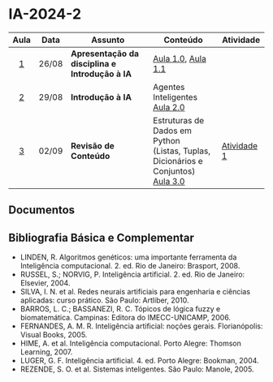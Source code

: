 # IA-2024-2

|Aula|Data|Assunto|Conteúdo|Atividade|
|:--:|:--:|-------|--------|--------|
| [1](./Aula%201/) | 26/08 | **Apresentação da disciplina e Introdução à IA** | [Aula 1.0](./Aula%201/Aula%201.0%20-%20Apresentacao.pdf), [Aula 1.1](./Aula%201/Aula%201.1%20-%20Introducao%20a%20IA.pdf)| &nbsp;|
| [2](./Aula%202/) | 29/08 | **Introdução à IA** |  Agentes Inteligentes <br/>[Aula 2.0](./Aula%202/Aula%202.0%20-%20Agentes%20Inteligentes.pdf)  | &nbsp;|
| [3](./Aula%203/) | 02/09 | **Revisão de Conteúdo** |  Estruturas de Dados em Python <br/>(Listas, Tuplas, Dicionários e Conjuntos) <br/>[Aula 3.0](./Aula%203/Aula%203.0%20-%20Estrutura%20de%20dados%20em%20Python.pdf)  | [Atividade 1](./Aula%203/Atividade%201%20-%20Revis%C3%A3o%20Progama%C3%A7%C3%A3o.pdf) |


## Documentos

## Bibliografia Básica e Complementar

- LINDEN, R. Algoritmos genéticos: uma importante ferramenta da Inteligência computacional. 2. ed. Rio de Janeiro: Brasport, 2008.
- RUSSEL, S.; NORVIG, P. Inteligência artificial. 2. ed. Rio de Janeiro: Elsevier, 2004.
- SILVA, I. N. et al. Redes neurais artificiais para engenharia e ciências aplicadas: curso prático. São Paulo: Artliber, 2010. 
- BARROS, L. C.; BASSANEZI, R. C. Tópicos de lógica fuzzy e biomatemática. Campinas: Editora do IMECC-UNICAMP, 2006.
- FERNANDES, A. M. R. Inteligência artificial: noções gerais. Florianópolis: Visual Books, 2005.
- HIME, A. et al. Inteligência computacional. Porto Alegre: Thomson Learning, 2007.
- LUGER, G. F. Inteligência artificial. 4. ed. Porto Alegre: Bookman, 2004.
- REZENDE, S. O. et al. Sistemas inteligentes. São Paulo: Manole, 2005. 
